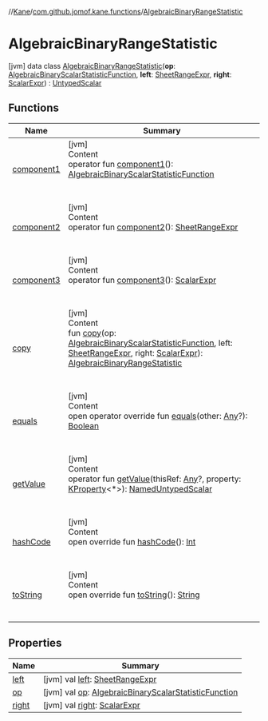 //[Kane](../../index.md)/[com.github.jomof.kane.functions](../index.md)/[AlgebraicBinaryRangeStatistic](index.md)



# AlgebraicBinaryRangeStatistic  
 [jvm] data class [AlgebraicBinaryRangeStatistic](index.md)(**op**: [AlgebraicBinaryScalarStatisticFunction](../-algebraic-binary-scalar-statistic-function/index.md), **left**: [SheetRangeExpr](../../com.github.jomof.kane.sheet/-sheet-range-expr/index.md), **right**: [ScalarExpr](../../com.github.jomof.kane/-scalar-expr/index.md)) : [UntypedScalar](../../com.github.jomof.kane/-untyped-scalar/index.md)   


## Functions  
  
|  Name|  Summary| 
|---|---|
| [component1](component1.md)| [jvm]  <br>Content  <br>operator fun [component1](component1.md)(): [AlgebraicBinaryScalarStatisticFunction](../-algebraic-binary-scalar-statistic-function/index.md)  <br><br><br>
| [component2](component2.md)| [jvm]  <br>Content  <br>operator fun [component2](component2.md)(): [SheetRangeExpr](../../com.github.jomof.kane.sheet/-sheet-range-expr/index.md)  <br><br><br>
| [component3](component3.md)| [jvm]  <br>Content  <br>operator fun [component3](component3.md)(): [ScalarExpr](../../com.github.jomof.kane/-scalar-expr/index.md)  <br><br><br>
| [copy](copy.md)| [jvm]  <br>Content  <br>fun [copy](copy.md)(op: [AlgebraicBinaryScalarStatisticFunction](../-algebraic-binary-scalar-statistic-function/index.md), left: [SheetRangeExpr](../../com.github.jomof.kane.sheet/-sheet-range-expr/index.md), right: [ScalarExpr](../../com.github.jomof.kane/-scalar-expr/index.md)): [AlgebraicBinaryRangeStatistic](index.md)  <br><br><br>
| [equals](https://kotlinlang.org/api/latest/jvm/stdlib/kotlin/-any/equals.html)| [jvm]  <br>Content  <br>open operator override fun [equals](https://kotlinlang.org/api/latest/jvm/stdlib/kotlin/-any/equals.html)(other: [Any](https://kotlinlang.org/api/latest/jvm/stdlib/kotlin/-any/index.html)?): [Boolean](https://kotlinlang.org/api/latest/jvm/stdlib/kotlin/-boolean/index.html)  <br><br><br>
| [getValue](get-value.md)| [jvm]  <br>Content  <br>operator fun [getValue](get-value.md)(thisRef: [Any](https://kotlinlang.org/api/latest/jvm/stdlib/kotlin/-any/index.html)?, property: [KProperty](https://kotlinlang.org/api/latest/jvm/stdlib/kotlin.reflect/-k-property/index.html)<*>): [NamedUntypedScalar](../../com.github.jomof.kane/-named-untyped-scalar/index.md)  <br><br><br>
| [hashCode](https://kotlinlang.org/api/latest/jvm/stdlib/kotlin/-any/hash-code.html)| [jvm]  <br>Content  <br>open override fun [hashCode](https://kotlinlang.org/api/latest/jvm/stdlib/kotlin/-any/hash-code.html)(): [Int](https://kotlinlang.org/api/latest/jvm/stdlib/kotlin/-int/index.html)  <br><br><br>
| [toString](to-string.md)| [jvm]  <br>Content  <br>open override fun [toString](to-string.md)(): [String](https://kotlinlang.org/api/latest/jvm/stdlib/kotlin/-string/index.html)  <br><br><br>


## Properties  
  
|  Name|  Summary| 
|---|---|
| [left](index.md#com.github.jomof.kane.functions/AlgebraicBinaryRangeStatistic/left/#/PointingToDeclaration/)|  [jvm] val [left](index.md#com.github.jomof.kane.functions/AlgebraicBinaryRangeStatistic/left/#/PointingToDeclaration/): [SheetRangeExpr](../../com.github.jomof.kane.sheet/-sheet-range-expr/index.md)   <br>
| [op](index.md#com.github.jomof.kane.functions/AlgebraicBinaryRangeStatistic/op/#/PointingToDeclaration/)|  [jvm] val [op](index.md#com.github.jomof.kane.functions/AlgebraicBinaryRangeStatistic/op/#/PointingToDeclaration/): [AlgebraicBinaryScalarStatisticFunction](../-algebraic-binary-scalar-statistic-function/index.md)   <br>
| [right](index.md#com.github.jomof.kane.functions/AlgebraicBinaryRangeStatistic/right/#/PointingToDeclaration/)|  [jvm] val [right](index.md#com.github.jomof.kane.functions/AlgebraicBinaryRangeStatistic/right/#/PointingToDeclaration/): [ScalarExpr](../../com.github.jomof.kane/-scalar-expr/index.md)   <br>

